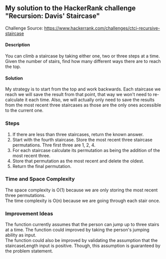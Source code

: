 ## My solution to the HackerRank challenge "Recursion: Davis' Staircase"

Challenge Source: https://www.hackerrank.com/challenges/ctci-recursive-staircase

#### Description
You can climb a staircase by taking either one, two or three steps at a time. Given the number of stairs, find how many different ways there are to reach the top.

#### Solution
My strategy is to start from the top and work backwards. Each staircase we reach we will save the result from that point, that way we won't need to re-calculate it each time. Also, we will actually only need to save the results from the most recent three staircases as those are the only ones accessible to the current one.

### Steps
1. If there are less than three staircases, return the known answer.
2. Start with the fourth staircase. Store the most recent three staircase permutations. Thre first three are 1, 2, 4.
3. For each staircase calculate its permutation as being the addition of the most recent three.
4. Store that permutation as the most recent and delete the oldest.
5. Return the final permutation.

### Time and Space Complexity
The space complexity is O(1) because we are only storing the most recent three permutations.
<br/>The time complexity is O(n) because we are going through each stair once.

### Improvement Ideas
The function currently assumes that the person can jump up to three stairs at a time. The function could improved by taking the person's jumping ability as input.
<br/>The function could also be improved by validating the assumption that the staircaseLength input is positive. Though, this assumption is guaranteed by the problem statement.

